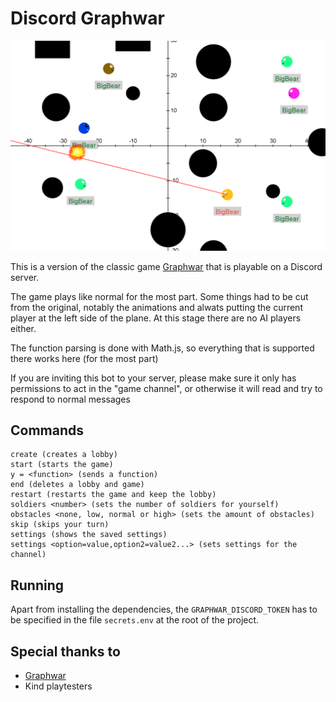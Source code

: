 # Discord Graphwar

![Screenshot](shot1.png)

This is a version of the classic game [Graphwar](https://github.com/catabriga/graphwar) that is playable on a Discord server.

The game plays like normal for the most part. Some things had to be cut from the original, notably the animations and alwats putting the current player at the left side of the plane. At this stage there are no AI players either.

The function parsing is done with Math.js, so everything that is supported there works here (for the most part)

If you are inviting this bot to your server, please make sure it only has permissions to act in the "game channel", or otherwise it will read and try to respond to normal messages

## Commands
```
create (creates a lobby)
start (starts the game)
y = <function> (sends a function)
end (deletes a lobby and game)
restart (restarts the game and keep the lobby)
soldiers <number> (sets the number of soldiers for yourself)
obstacles <none, low, normal or high> (sets the amount of obstacles)
skip (skips your turn)
settings (shows the saved settings)
settings <option=value,option2=value2...> (sets settings for the channel)
```

## Running
Apart from installing the dependencies, the ```GRAPHWAR_DISCORD_TOKEN``` has to be specified in the file ```secrets.env``` at the root of the project. 

## Special thanks to
* [Graphwar](https://github.com/catabriga/graphwar)  
* Kind playtesters